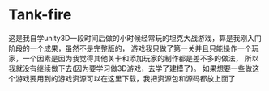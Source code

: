 # Tank-fire
这是我自学unity3D一段时间后做的小时候经常玩的坦克大战游戏，算是我刚入门阶段的一个成果，虽然不是完整版的，
游戏我只做了第一关并且只能操作一个玩家，一个因素是因为我觉得其他关卡和添加玩家的制作都是差不多的做法，
所以我就没有继续做下去(因为要学习做3D游戏，去学了建模了)。
如果想要一些做这个游戏要用到的游戏资源可以在这里下载，我把资源包和源码都放上面了
